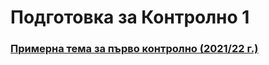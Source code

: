# Подготовка за Контролно 1

### [Примерна тема за първо контролно (2021/22 г.)](https://learn.fmi.uni-sofia.bg/mod/page/view.php?id=259431)

